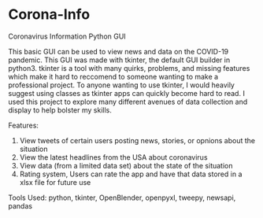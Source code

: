 # Corona-Info
Coronavirus Information Python GUI

This basic GUI can be used to view news and data on the COVID-19 pandemic. This GUI was made with tkinter, the default GUI builder in python3.
tkinter is a tool with many quirks, problems, and missing features which make it hard to reccomend to someone wanting to make a professional project.
To anyone wanting to use tkinter, I would heavily suggest using classes as tkinter apps can quickly become hard to read.
I used this project to explore many different avenues of data collection and display to help bolster my skills.

Features:
  1. View tweets of certain users posting news, stories, or opnions about the situation
  2. View the latest headlines from the USA about coronavirus
  3. View data (from a limited data set) about the state of the situation
  4. Rating system, Users can rate the app and have that data stored in a xlsx file for future use
  
  Tools Used:
    python, tkinter, OpenBlender, openpyxl, tweepy, newsapi, pandas
